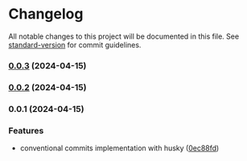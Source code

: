 # Changelog

All notable changes to this project will be documented in this file. See [standard-version](https://github.com/conventional-changelog/standard-version) for commit guidelines.

### [0.0.3](https://github.com/CrisOsorioDev/ngrx-todos/compare/v0.0.2...v0.0.3) (2024-04-15)

### [0.0.2](https://github.com/CrisOsorioDev/ngrx-todos/compare/v0.0.1...v0.0.2) (2024-04-15)

### 0.0.1 (2024-04-15)


### Features

* conventional commits implementation with husky ([0ec88fd](https://github.com/CrisOsorioDev/ngrx-todos/commit/0ec88fda72db8dd46eb45786dfca458947cc215d))

